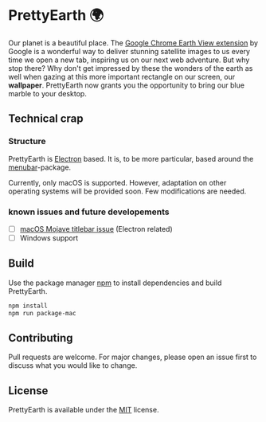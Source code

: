 PrettyEarth :earth_africa:
===

Our planet is a beautiful place. The [Google Chrome Earth View extension](https://chrome.google.com/webstore/detail/earth-view-from-google-ea/bhloflhklmhfpedakmangadcdofhnnoh) by Google is a wonderful way to deliver stunning satellite images to us every time we open a new tab, inspiring us on our next web adventure. But why stop there? Why don't get impressed by these the wonders of the earth as well when gazing at this more important rectangle on our screen, our **wallpaper**. PrettyEarth now grants you the opportunity to bring our blue marble to your desktop.

## Technical crap

### Structure

PrettyEarth is [Electron](https://electronjs.org/) based. It is, to be more particular, based around the [menubar](https://www.npmjs.com/package/menubar)-package.

Currently, only macOS is supported. However, adaptation on other operating systems will be provided soon. Few modifications are needed.

### known issues and future developements
- [ ] [macOS Mojave titlebar issue](https://github.com/electron/electron/issues/15008) (Electron related)
- [ ] Windows support

## Build

Use the package manager [npm](https://www.npmjs.com/) to install dependencies and build PrettyEarth.

```bash
npm install
npm run package-mac
```

## Contributing
Pull requests are welcome. For major changes, please open an issue first to discuss what you would like to change.

## License
PrettyEarth is available under the [MIT](https://choosealicense.com/licenses/mit/) license.